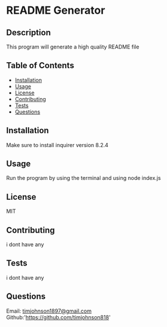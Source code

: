 # README Generator

## Description
This program will generate a high quality README file

## Table of Contents

- [Installation](#installation)
- [Usage](#usage)
- [License](#license)
- [Contributing](#contributing)
- [Tests](#tests)
- [Questions](#questions)

## Installation
Make sure to install inquirer version 8.2.4

## Usage
Run the program by using the terminal and using node index.js

## License
MIT

## Contributing
i dont have any

## Tests
i dont have any

## Questions
Email: timjohnson1897@gmail.com
Github:'https://github.com/timjohnson818'
